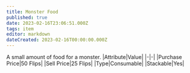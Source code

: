```yaml
---
title: Monster Food
published: true
date: 2023-02-16T23:06:51.000Z
tags: item
editor: markdown
dateCreated: 2023-02-16T00:00:00.000Z
---
```


A small amount of food for a monster.
|Attribute|Value|
|-|-|
|Purchase Price|50 Flips|
|Sell Price|25 Flips|
|Type|Consumable|
|Stackable|Yes|

